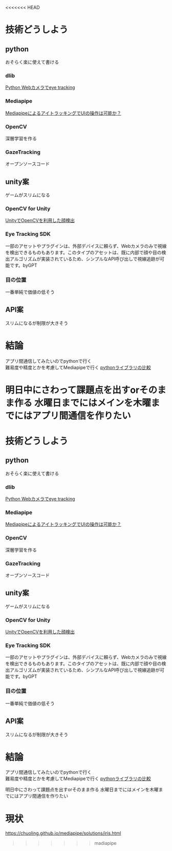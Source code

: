 <<<<<<< HEAD
# 技術どうしよう
## python
おそらく楽に使えて書ける
### dlib
[Python Webカメラでeye tracking](https://qiita.com/sassa4771/items/fbfb0012744350cf4d93)
### Mediapipe
[MediapipeによるアイトラッキングでUIの操作は可能か？](https://note.com/takataok/n/n026cf1a14103)
### OpenCV
深層学習を作る
### GazeTracking
オープンソースコード
## unity案
ゲームがスリムになる
### OpenCV for Unity
[UnityでOpenCVを利用した顔検出](https://qiita.com/utibenkei/items/fb93623a7ccaabb342f2)
### Eye Tracking SDK
 一部のアセットやプラグインは、外部デバイスに頼らず、Webカメラのみで視線を検出できるものもあります。このタイプのアセットは、既に内部で顔や目の検出アルゴリズムが実装されているため、シンプルなAPI呼び出しで視線追跡が可能です。byGPT
### 目の位置
一番単純で価値の低そう
## API案
スリムになるが制限が大きそう
# 結論
アプリ間通信してみたいのでpythonで行く  
難易度や精度とかを考慮してMediapipeで行く
[pythonライブラリの比較](https://chatgpt.com/share/670bc2bd-5f44-8005-85e6-528360fa3e39)  

明日中にさわって課題点を出すorそのまま作る
水曜日までにはメインを木曜までにはアプリ間通信を作りたい
=======
# 技術どうしよう
## python
おそらく楽に使えて書ける
### dlib
[Python Webカメラでeye tracking](https://qiita.com/sassa4771/items/fbfb0012744350cf4d93)
### Mediapipe
[MediapipeによるアイトラッキングでUIの操作は可能か？](https://note.com/takataok/n/n026cf1a14103)
### OpenCV
深層学習を作る
### GazeTracking
オープンソースコード
## unity案
ゲームがスリムになる
### OpenCV for Unity
[UnityでOpenCVを利用した顔検出](https://qiita.com/utibenkei/items/fb93623a7ccaabb342f2)
### Eye Tracking SDK
 一部のアセットやプラグインは、外部デバイスに頼らず、Webカメラのみで視線を検出できるものもあります。このタイプのアセットは、既に内部で顔や目の検出アルゴリズムが実装されているため、シンプルなAPI呼び出しで視線追跡が可能です。byGPT
### 目の位置
一番単純で価値の低そう
## API案
スリムになるが制限が大きそう
# 結論
アプリ間通信してみたいのでpythonで行く  
難易度や精度とかを考慮してMediapipeで行く
[pythonライブラリの比較](https://chatgpt.com/share/670bc2bd-5f44-8005-85e6-528360fa3e39)  

明日中にさわって課題点を出すorそのまま作る
水曜日までにはメインを木曜までにはアプリ間通信を作りたい
# 現状
https://chuoling.github.io/mediapipe/solutions/iris.html
>>>>>>> madiapipe
